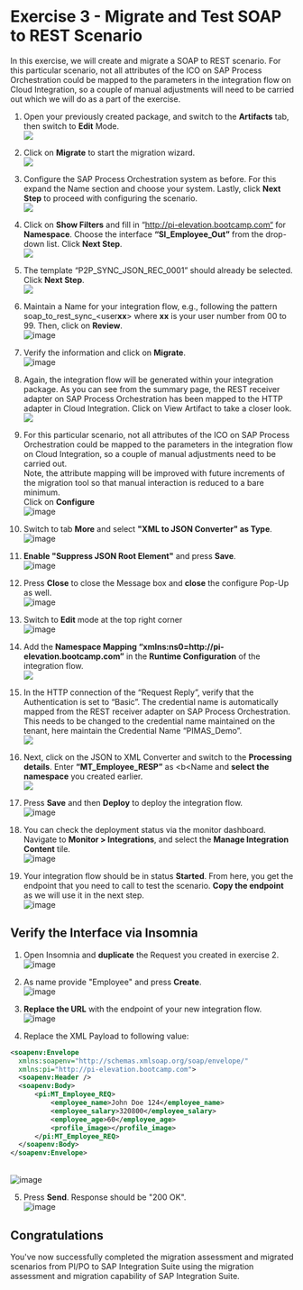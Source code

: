 # Exercise 3 - Migrate and Test SOAP to REST Scenario

In this exercise, we will create and migrate a SOAP to REST scenario.	For this particular scenario, not all attributes of the ICO on SAP Process Orchestration could be mapped to the parameters in the integration flow on Cloud Integration, so a couple of manual adjustments will need to be carried out which we will do as a part of the exercise.

1. Open your previously created package, and switch to the <b>Artifacts</b> tab, then switch to <b>Edit</b> Mode.
<br>![](/exercises/ex3/images/1.OpenPreviousPackage.png)

2. Click on <b>Migrate</b> to start the migration wizard.
<br>![](/exercises/ex3/images/2.0_ClickOnMigrate.png)

3.	Configure the SAP Process Orchestration system as before. For this expand the Name section and choose your system. Lastly, click <b>Next Step</b> to proceed with configuring the scenario.
<br>![](/exercises/ex3/images/3.0_Migrate_SelectPO_System.png)

4.	Click on <b>Show Filters</b> and fill in “http://pi-elevation.bootcamp.com“ for <b>Namespace</b>. Choose the interface <b>“SI_Employee_Out”</b> from the drop-down list. Click <b>Next Step</b>.
<br>![](/exercises/ex3/images/3.1_Migrate_SelectPO_Artifacts.png)

5.	The template “P2P_SYNC_JSON_REC_0001” should already be selected. Click <b>Next Step</b>. 
<br>![](/exercises/ex3/images/3.2_Migrate_SelectPO_Template.png)

6.	Maintain a Name for your integration flow, e.g., following the pattern soap_to_rest_sync_\<user<b>xx</b>\> where <b>xx</b> is your user number from 00 to 99. Then, click on <b>Review</b>.
<br>![image](/exercises/ex3/images/ex3-6.png)

7.	Verify the information and click on <b>Migrate</b>.
<br>![image](/exercises/ex3/images/ex3-7.png)

8.	Again, the integration flow will be generated within your integration package. As you can see from the summary page, the REST receiver adapter on SAP Process Orchestration has been mapped to the HTTP adapter in Cloud Integration. Click on  View Artifact to take a closer look. 
<br>![](/exercises/ex3/images/4.0_Migration_Success.png)

9.	For this particular scenario, not all attributes of the ICO on SAP Process Orchestration could be mapped to the parameters in the integration flow on Cloud Integration, so a couple of manual adjustments need to be carried out.<br>
Note, the attribute mapping will be improved with future increments of the migration tool so that manual interaction is reduced to a bare minimum.<br>
Click on <b>Configure</b>
<br>![image](/exercises/ex3/images/ex3-9.png)

10. Switch to tab <b>More</b> and select <b>"XML to JSON Converter" as Type</b>.
<br>![image](/exercises/ex3/images/ex3-10.png)

11. <b>Enable "Suppress JSON Root Element"</b> and press <b>Save</b>.
<br>![image](/exercises/ex3/images/ex3-11.png)

12. Press <b>Close</b> to close the Message box and <b>close</b> the configure Pop-Up as well.
  <br>  ![image](/exercises/ex3/images/ex3-12.png)

13. Switch to <b>Edit</b> mode at the top right corner
<br>![image](/exercises/ex3/images/ex3-13.png)

14. Add the <b>Namespace Mapping “xmlns:ns0=ht<span>tp://pi-elevation.bootcamp.com”</b> in the <b>Runtime Configuration</b> of the integration flow.
<br>![](/exercises/ex3/images/5.0_View_iFlow_Changes_to_Make.png)

15.	In the HTTP connection of the “Request Reply”, verify that the Authentication is set to “Basic”. The credential name is automatically mapped from the REST receiver adapter on SAP Process Orchestration. This needs to be changed to the credential name maintained on the tenant, here maintain the Credential Name “PIMAS_Demo”.
<br>![](/exercises/ex3/images/5.2_Edit_iFlow_Request_Reply.png)

16.	Next, click on the  JSON to XML Converter and switch to the <b>Processing details</b>. Enter <b>“MT_Employee_RESP”</b> as <b<Name</b> and <b>select the namespace</b> you created earlier.
<br>![](/exercises/ex3/images/5.3_Edit_iFlow_JSON_to_XML.png)

17.	Press <b>Save</b> and then <b>Deploy</b> to deploy the integration flow.
  <br>  ![image](/exercises/ex3/images/ex3-17.png)

18. You can check the deployment status via the monitor dashboard. Navigate to <b>Monitor > Integrations</b>, and select the <b>Manage Integration Content</b> tile.
 <br>   ![image](/exercises/ex3/images/ex3-18.png)
   
19. Your integration flow should be in status <b>Started</b>. From here, you get the endpoint that you need to call to test the scenario. <b>Copy the endpoint</b> as we will use it in the next step.
   <br>![image](/exercises/ex3/images/ex3-19.png)


## Verify the Interface via Insomnia

1.	Open Insomnia and <b>duplicate</b> the Request you created in exercise 2. 
<br>![image](/exercises/ex3/images/Insomnia-1.png)

2. As name provide "Employee" and press <b>Create</b>.
<br>![image](/exercises/ex3/images/Insomnia-2.png)

3. <b>Replace the URL</b> with the endpoint of your new integration flow.
<br>![image](/exercises/ex3/images/Insomnia-3.png)

4. Replace the XML Payload to following value:
  ```xml
<soapenv:Envelope
    xmlns:soapenv="http://schemas.xmlsoap.org/soap/envelope/"
    xmlns:pi="http://pi-elevation.bootcamp.com">
    <soapenv:Header />
    <soapenv:Body>
        <pi:MT_Employee_REQ>
            <employee_name>John Doe 124</employee_name>
            <employee_salary>320800</employee_salary>
            <employee_age>60</employee_age>
            <profile_image></profile_image>
        </pi:MT_Employee_REQ>
    </soapenv:Body>
</soapenv:Envelope>
```
<br>![image](/exercises/ex3/images/Insomnia-4.png)

5. Press <b>Send</b>. Response should be "200 OK".
<br>![image](/exercises/ex3/images/Insomnia-5.png)




## Congratulations

You've now successfully completed the migration assessment and migrated scenarios from PI/PO to SAP Integration Suite using the migration assessment and migration capability of SAP Integration Suite.

